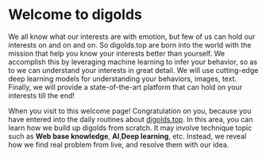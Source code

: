 # Welcome to digolds
We all know what our interests are with emotion, but few of us can hold our interests on and on and on. So digolds.top are born into the world with the mission that help you know your interests better than yourself. We accomplish this by leveraging machine learning to infer your behavior, so as to we can understand your interests in great detail. We will use cutting-edge deep learning models for understanding your behaviors, images, text. Finally, we will provide a state-of-the-art platform that can hold on your interests till the end!

When you visit to this welcome page! Congratulation on you, because you have entered into the daily routines about [digolds.top]().
In this area, you can learn how we build up digolds from scratch. It may involve technique topic such as **Web base knowledge**, **AI**,**Deep learning**, etc. Instead, we reveal how we find real problem from live, and resolve them with our idea.
